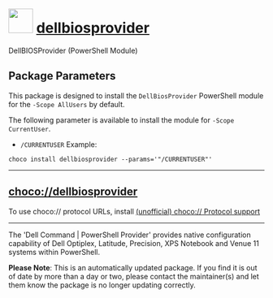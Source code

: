 ﻿# <img src="https://cdn.jsdelivr.net/gh/strausmann/ChocolateyPackages@master/icons/powershell.png" width="48" height="48"/> [dellbiosprovider](https://community.chocolatey.org/packages/dellbiosprovider)

DellBIOSProvider (PowerShell Module)

## Package Parameters

This package is designed to install the `DellBiosProvider` PowerShell module for the `-Scope AllUsers` by default.

The following parameter is available to install the module for `-Scope CurrentUser`.

* `/CURRENTUSER`
Example:

```shell
choco install dellbiosprovider --params='"/CURRENTUSER"'
```

---

## [choco://dellbiosprovider](choco://dellbiosprovider)

To use choco:// protocol URLs, install [(unofficial) choco:// Protocol support](https://chocolatey.org/packages/choco-protocol-support)

---

The 'Dell Command | PowerShell Provider' provides native configuration capability of Dell Optiplex, Latitude, Precision, XPS Notebook and Venue 11 systems within PowerShell.

**Please Note**: This is an automatically updated package. If you find it is out of date by more than a day or two, please contact the maintainer(s) and let them know the package is no longer updating correctly.


